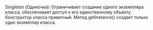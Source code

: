 Singleton (Одиночка):
Ограничивает создание одного экземпляра класса, обеспечивает доступ к его единственному объекту. 
Конструктор класса приватный. Метод getInstance() создает только один экземпляр класса.